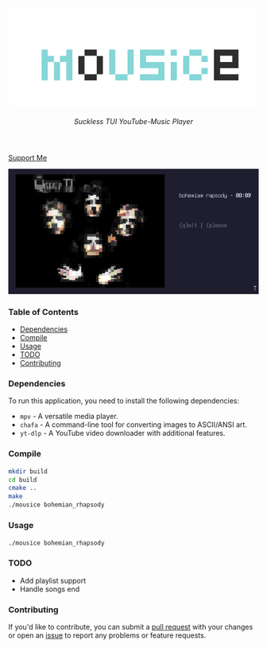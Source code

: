 
<p align="center">
    <img src="images/logo.png">
</p>

<h6 align="center">
Suckless TUI YouTube-Music Player
    </h6>

<h1></h1>

<br>

<div style="display: inline;" align="center">
    <a href="https://github.com/rdWei/rdWei/blob/main/donate.MD">
        Support Me
    </a>
</div>

<br>

<p align="center">
    <img src="images/screen.png">
</p>

### Table of Contents

- [Dependencies](#dependencies)
- [Compile](#compile)
- [Usage](#usage)
- [TODO](#todo)
- [Contributing](#contributing)

### Dependencies

To run this application, you need to install the following dependencies:

- `mpv` - A versatile media player.
- `chafa` - A command-line tool for converting images to ASCII/ANSI art.
- `yt-dlp` - A YouTube video downloader with additional features.

### Compile

```bash
mkdir build
cd build
cmake ..
make
./mousice bohemian_rhapsody
```

### Usage
`./mousice bohemian_rhapsody`

### TODO
- Add playlist support
- Handle songs end

### Contributing
If you'd like to contribute, you can submit a [pull request](https://github.com/rdWei/C-rypt/pulls) with your changes or open an [issue](https://github.com/rdWei/C-rypt/pulls) to report any problems or feature requests.
